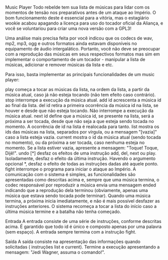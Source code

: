Music Player
Todo rebelde tem sua lista de músicas para lidar com os momentos de tensão nos preparativos antes de um ataque ao Império. O bom funcionamento deste é essencial para a vitória, mas o estagiário wookie acabou apagando a licença para uso do tocador oficial da Aliança, e você se voluntariou para criar uma nova versão com a GPL3!

Uma análise mais precisa feita por você indicou que os codecs de wav, mp2, mp3, ogg e outros formatos ainda estavam disponíveis no equipamento de áudio intergalático. Portanto, você não deve se preocupar com a reprodução das músicas em seus respectivos formatos mas sim em implementar o comportamento de um tocador - manipular a lista de músicas, adicionar e remover músicas da lista e etc.

Para isso, basta implementar as principais funcionalidades de um music player:

play começa a tocar as músicas da lista, na ordem da lista, a partir da música atual, caso já não esteja tocando (não tem efeito caso contrário).
stop interrompe a execução da música atual.
add id acrescenta a música id ao final da lista.
del id retira a primeira ocorrência da música id na lista, se houver e desde que não esteja tocando. Não interrompe a execução da música atual.
next id define que a música id, se presente na lista, será a próxima a ser tocada, desde que não seja a que esteja sendo tocada no momento. A ocorrência de id na lista é realocada para tanto.
list mostra os ids das músicas na lista, separados por vírgula, ou a mensagem "[vazia]" caso a lista esteja vazia.
current mostra o id da música atual (sendo tocada no momento), ou da próxima a ser tocada, caso nenhuma esteja no momento. Se a lista estiver vazia, apresente a mensagem: "Toque! Toque, Dijê!".
undo [*] desfaz os efeitos de uma instrução add, del, next ou play. Isoladamente, desfaz o efeito da última instrução. Havendo o argumento opcional *, desfaz o efeito de todas as instruções dadas até aquele ponto.
fight interrompe o programa para iniciar o ataque ao Império.
A comunicação com o sistema é simples, as funcionalidades são apresentadas como descritas acima e, sempre que uma música termina, o codec responsável por reproduzir a música envia uma mensagem ended  indicando que a reprodução dela terminou (obviamente, apenas uma música que estava sendo tocada pode terminar). Quando uma música termina, a próxima inicia imediatamente, e não é mais possível desfazer as instruções anteriores. O sistema recomeça a tocar a lista do início caso a última música termine e a batalha não tenha começado. 

Entrada
A entrada consiste de uma série de instruções, conforme descritas acima. É garantido que todo id é único e composto apenas por uma palavra (sem espaço). A entrada sempre termina com a instrução fight.

Saída
A saída consiste na apresentação das informações quando solicitadas ( instruções list e current). Termine a execução apresentando a mensagem: "Jedi Wagner, assuma o comando!".

